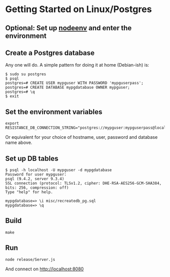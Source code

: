 # Getting Started on Linux/Postgres

## Optional: Set up [nodeenv](http://ekalinin.github.io/nodeenv/) and enter the environment

## Create a Postgres database

Any one will do. A simple pattern for doing it at home (Debian-ish) is:

```
$ sudo su postgres
$ psql
postgres=# CREATE USER mypguser WITH PASSWORD 'mypguserpass';
postgres=# CREATE DATABASE mypgdatabase OWNER mypguser;
postgres=# \q
$ exit
```

## Set the environment variables

```
export RESISTANCE_DB_CONNECTION_STRING="postgres://mypguser:mypguserpass@localhost/mypgdatabase" 
```

Or equivalent for your choice of hostname, user, password and database name above.

## Set up DB tables

```
$ psql -h localhost -U mypguser -d mypgdatabase
Password for user mypguser:
psql (9.4.2, server 9.3.4)
SSL connection (protocol: TLSv1.2, cipher: DHE-RSA-AES256-GCM-SHA384, bits: 256, compression: off)
Type "help" for help.

mypgdatabase=> \i misc/recreatedb_pg.sql
mypgdatabase=> \q
```

## Build

```
make
```

## Run

```
node release/Server.js
```

And connect on [http://localhost:8080](http://localhost:8080)

